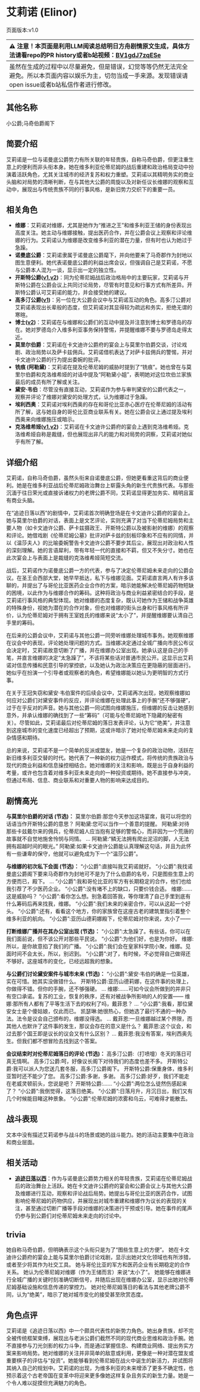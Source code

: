 # 艾莉诺 (Elinor)
页面版本:v1.0
 

| :warning: 注意！本页面是利用LLM阅读总结明日方舟剧情原文生成，具体方法请看repo的PR history或者b站视频：[BV1gdJ7zqESe](https://www.bilibili.com/video/BV1gdJ7zqESe/)         |
|:----------------------------|
| 虽然在生成的过程中以尽量避免，但是错误，幻觉等等仍然无法完全避免。所以本页面内容以娱乐为主，切勿当成一手来源。发现错误请open issue或者b站私信作者进行修改。|



## 其他名称
小公爵;马奇伯爵阁下
## 简要介绍
艾莉诺是一位与诺曼底公爵势力有所关联的年轻贵族，自称马奇伯爵，但更注重生意上的便利而非头衔本身。她在维多利亚伦蒂尼姆的战后重建和政治格局变动中扮演着活跃角色，尤其关注城市的经济复苏和权力重塑。艾莉诺以其精明务实的商业头脑和对局势的清晰判断，在与其他大公爵的周旋以及对新任议长维娜的观察和互动中，展现出与传统贵族不同的行事风格，是新旧势力交织下的重要一员。
## 相关角色
-   **维娜**：艾莉诺对维娜，尤其是她作为“推进之王”和维多利亚王储的身份表现出高度关注。她主动与维娜接触，提出医药合作，并在公爵会议上观察和评论维娜的行为。艾莉诺认为维娜是改变维多利亚的潜在力量，但有时也认为她过于急躁。
-   **诺曼底公爵**：艾莉诺隶属于诺曼底公爵麾下，并向他要来了马奇郡作为封地以图生意便利。她代表诺曼底公爵的利益出席会议，但强调自己是艾莉诺，不愿与公爵本人混为一谈，显示出一定的独立性。
-   **开斯特公爵([v1](extended_char_kai_si_te_gong_jue.md),[v2](../char_v3/extended_char_kai_si_te_gong_jue.md))**：同为伦蒂尼姆战后政治格局中的主要玩家，艾莉诺与开斯特公爵在公爵会议上共同讨论局势，尽管有时意见和行事方式有所差异。开斯特公爵认可艾莉诺的能力，并会接受她的建议。
-   **高多汀公爵([v1](extended_char_gao_duo_ting_gong_jue.md))**：另一位在大公爵会议中与艾莉诺互动的角色。高多汀公爵对艾莉诺表现出长辈般的态度，但艾莉诺对其显得较为疏远和务实，拒绝无谓的寒暄。
-   **博士([v2](../char_v3/extended_char_bo_shi.md))**：艾莉诺在与维娜和公爵们的互动中提及并注意到博士和罗德岛的存在。她对罗德岛介入维多利亚事务保持警惕，并提醒维娜不要与罗德岛走得太近。
-   **莫里尔伯爵**：艾莉诺在卡文迪许公爵府的宴会上与莫里尔伯爵交谈，讨论戏剧、政治局势以及萨卡兹佣兵。艾莉诺借机表达了对萨卡兹佣兵的警惕，并对卡文迪许公爵的行为提出委婉的批评。
-   **铣痕 (阿勒黛)**：艾莉诺在提及伦蒂尼姆的威胁时提到了“铣痕”。她也曾在与莫里尔伯爵和克洛维希娅的对话中提及“阿勒黛小姐”，表明她对这位坎伯兰家族最后的成员有所了解或关注。
-   **黛安·韦伯**：尽管没有直接互动，艾莉诺作为参与审判黛安的公爵代表之一，观察并评论了维娜对黛安的处理方式，认为维娜过于急躁。
-   **埃利西奥**：艾莉诺对埃利西奥的存在和哥伦比亚赤心医疗在伦蒂尼姆的活动有所了解，这与她自身的哥伦比亚商业联系有关。她在公爵会议上通过提及埃利西奥来向维娜施压或暗示。
-   **克洛维希娅([v1](extended_char_ke_luo_wei_xi_ya.md),[v2](../char_v3/extended_char_ke_luo_wei_xi_ya.md))**：艾莉诺在卡文迪许公爵府的宴会上遇到克洛维希娅。克洛维希娅自称是裁缝，但也展现出非凡的能力和对局势的洞察，艾莉诺对她似乎有所了解。
## 详细介绍
艾莉诺，自称马奇伯爵，虽然头衔来自诺曼底公爵，但她更看重这背后的商业便利。她是在维多利亚战后伦蒂尼姆政治舞台上崭露头角的新生代贵族代表。与那些沉湎于往日荣光或直接诉诸权力的老牌公爵不同，艾莉诺显得更加务实、精明且富有商业头脑。

在“追迹日落以西”的剧情中，艾莉诺首次明确登场是在卡文迪许公爵府的宴会上。她与莫里尔伯爵的对话，表面上是文艺评论，实则充满了对当下伦蒂尼姆局势和主要人物（如卡文迪许公爵、萨卡兹摄政王、开斯特公爵以及被影射的维娜）的观察和评论。她借戏剧《伦蒂尼姆公墓》批评对萨卡兹的刻板印象和不应有的同情，并以《温莎夫人》的比喻委婉警告卡文迪许公爵不要步其后尘，展现出对政治和人性的深刻理解。她的言语犀利，带有年轻一代的直接和不羁，但又不失分寸。她也在此次宴会上与表面上是裁缝的克洛维希娅简短交流。

战后，艾莉诺作为诺曼底公爵一方的代表，参与了决定伦蒂尼姆未来走向的公爵会议。在圣王会西部大堂，她早早抵达，私下与维娜见面。艾莉诺直言两人有许多该聊的，并提出了与哥伦比亚医药企业合作的方案，暗示她能解决伦蒂尼姆药物短缺的困境，以此作为与维娜合作的筹码。这种将政治与商业利益紧密结合的手段，是艾莉诺行事风格的典型体现。她对维娜的态度复杂，既认可她作为王储和战争英雄的特殊身份，视她为潜在的合作对象，但也对维娜的街头出身和行事风格有所评价，认为伦蒂尼姆对于拥有王室姓氏的维娜来说“太小了”，并提醒维娜要认清自己手里的筹码。

在后来的公爵会议中，艾莉诺与其他公爵一同旁听维娜处理城市事务。她观察维娜在议会中的表现，评论她处理问题的方式。当维娜决定通过全城广播向市民公布议会决定时，艾莉诺故意切断了广播，并在维娜办公室出现。她承认这是自己的手笔，并直言维娜的决定“太急躁了”，不该将某些话对普通市民公开。这显示出艾莉诺对信息传播和民意引导的掌控欲，以及她认为政治决策应在更隐蔽的层面进行。她似乎在扮演一个引导者或观察者的角色，希望维娜能以她认为更明智的方式行事。

在关于王冠失窃和黛安·韦伯案件的后续会议中，艾莉诺再次出现，她观察维娜如何应对公爵们对黛安事件的反应，并评论维娜在处理此事上的手腕“还不够强硬”，过于在乎反对的声音。她与其他公爵一同试图向维娜施压，但维娜的反击让她感到意外，并承认维娜的确找到了一些“筹码”（可能与伦蒂尼姆地下隐藏的秘密有关）。尽管如此，艾莉诺最后对伦蒂尼姆的落日发表评论，认为它“绝美”，并注意到这座城市的变化速度已经超出了预期，这或许暗示了她对伦蒂尼姆未来走向的复杂情感和期待。

总的来说，艾莉诺不是一个简单的反派或盟友，她是一个复杂的政治动物，活跃在新旧维多利亚交替的时代。她代表了一种新的权力运作模式，将传统的贵族政治与现代的商业利益和信息操控相结合。她对维娜的关注和影响，既是出于自身利益的考量，或许也包含着对维多利亚未来走向的一种投资或期待。她不直接参与冲突，但通过布局、信息、商业联系和对重要人物的影响来达成目的。
## 剧情高光
**与莫里尔伯爵的对话 (节选)：**
莫里尔伯爵:那您今天参加这场宴席，我可以将您的话语当作开斯特公爵的意思？
阿勒黛:您可以当作一个善意的提醒。
阿勒黛:对待那些卡兹戴尔来的佣兵，伦蒂尼姆人应当抱有足够的警惕心，而非因为一个荒唐的故事就不自觉地施舍怜悯与同情。
...
阿勒黛:“鳞无法拥有爬出泥沼的脚，人无法拥有超越时间的眼光。”
阿勒黛:如果卡文迪许公爵能认真理解这句话，并且为此怀有一些谦卑的保守，他就可以避免成为下一个“温莎公爵”。

**与维娜的初次私下会面 (节选)：**
“小公爵”:直接叫我艾莉诺就好。
“小公爵”:我找诺曼底公爵阁下要来马奇郡作为封地可不是为了什么伯爵的名号，只是图些生意上的方便而已，殿下。
...
“小公爵”:我和哥伦比亚的军方有长期稳定的合作，他们也给我引荐了不少医药企业。
“小公爵”:没有堵不上的缺口，只要价钱合适。
维娜:......这是威胁吗？
“小公爵”:看你怎么想。别急着回答我，等你理清了自己手里到底有什么筹码后再来找我，维娜。
“小公爵”:我们未来的亲密合作，可以从这起一个好头。
“小公爵”:还有，看看这个地方，你的家族曾在这座古老的建筑里指引着整个维多利亚的航向。
“小公爵”:亚历山德莉娜殿下，伦蒂尼姆对你来说，太小了——

**打断维娜广播并在其办公室出现 (节选)：**
“小公爵”:太急躁了。有些话，你可以在我们面前说，但不该公开对那些平民说。
“小公爵”:为他们好，也是为你好。
维娜:所以，是你故意掐了我们的广播。
“小公爵”:我们会在皇家科学院小聚，维娜。见面时间不会太长，所以，别迟到。
“小公爵”:对了，有时候，不必觉得自己做得还不够好。这座城市的变化，已经远超我的想象。

**与公爵们讨论黛安案件与城市未来 (节选)：**
“小公爵”:黛安·韦伯的确是一位英雄，实在可惜。她其实没做错什么。
开斯特公爵:亚历山德莉娜，在这件事的处理上，你做得不错。但你的手腕，还不够强硬。
...
维娜:......可如今议会所做到的并非只有空口承诺。复苏的工业，恢复的秩序，还有对被战争所影响的人的安置——
维娜:那所有人都有了平等生活下去的权利了吗，戴菲恩？
...
“小公爵”:我看，那位黛安女士是个傻姑娘，仅此而已。
凯瑟琳:她很热心，但她选了最行不通的一种办法。法令是议会自己颁布的，维娜没得选。
...
戴菲恩:一旦维娜越过某个界限，而其他人也默许了这件事的发生，那议会存在的意义是什么？
戴菲恩:这个议会，和过去那个国王即是议长的议会又有什么区别？
...
戴菲恩:我没有答案，埃利西奥先生。但我们都不想冒险去找到这个答案。

**会议结束时对伦蒂尼姆落日的评论 (节选)：**
高多汀公爵:（打喷嚏）冬天的落日可真无情啊。
高多汀公爵:呵，好像议长阁下对待我们的态度也差不多。
开斯特公爵:我可以派人为您送几套冬服，高多汀公爵阁下。
开斯特公爵:保重身体，维多利亚暂时还不能少了您。
高多汀公爵:多谢，多谢。
高多汀公爵:好歹，我们不能走在老威灵顿前头，您说是吧？
开斯特公爵:......
“小公爵”:两位怎么徒然伤感起来了？
“小公爵”:我倒觉得，这落日绝美。
“小公爵”:日落月升，月沉日出，我们又有几个时候能目睹这种景象。
“小公爵”:伦蒂尼姆的浓雾和乌云，可难得才能散去。
## 战斗表现
文本中没有描述艾莉诺参与战斗的场景或她的战斗能力。她的活动主要集中在政治和商业层面。
## 相关活动
-   **[追迹日落以西](../stories/act37side.md)**：作为与诺曼底公爵势力相关的年轻贵族，艾莉诺在伦蒂尼姆战后的政治舞台上活跃。她在卡文迪许公爵府的宴会和公爵会议上与其他大公爵及维娜进行互动，观察和评论战后局势。她提出与哥伦比亚的医药合作，试图影响伦蒂尼姆的药物供应，并展现出对城市重建和维娜作为议长的表现的关注，甚至通过切断广播等手段对维娜的决策进行干预或引导。她在事件的尾声仍参与到公爵们对伦蒂尼姆未来走向的讨论中。
## trivia
她自称马奇伯爵，但明确表示这个头衔只是为了“图些生意上的方便”。
她在卡文迪许公爵府的宴会上能与莫里尔伯爵讨论戏剧，显示出她对文化领域也有所涉猎，或者至少将其作为社交工具。
她与哥伦比亚的军方和医药企业有长期稳定的合作关系。
她认为伦蒂尼姆对维娜（作为王储而言）来说“太小了”。
她能够在维娜进行全城广播的关键时刻准确切断信号，并随后出现在维娜办公室，显示出她对伦蒂尼姆基础设施和信息传递的掌控力。
她对伦蒂尼姆落日的看法与其他老牌公爵不同，认为“绝美”，暗示了她对城市变化的接受甚至欣赏态度。
## 角色点评
艾莉诺是《追迹日落以西》中一个颇具代表性的新势力角色。她出身贵族，却不完全被传统框架束缚，展现出与老派公爵们截然不同的现代商业思维和政治手腕。她不直接参与刀光剑影的权力斗争，而是通过掌握信息、构建商业网络、提出务实方案来影响局势。她对维娜的关注并非简单的敌意或利用，更像是一种对潜在盟友或重要棋子的评估与“投资”。她能够看到伦蒂尼姆在战火中诞生的新活力，并试图将其纳入自己的规划中。艾莉诺的出现，为维多利亚的未来增添了更多不确定性，也预示着这个古老帝国在变革中将迎来更多像她这样复杂且务实的新生力量。她是一个令人难以捉摸但充满魅力的角色。